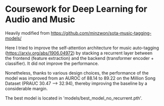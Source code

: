 # Coursework for Deep Learning for Audio and Music

Heavily modified from https://github.com/minzwon/sota-music-tagging-models/ 

Here I tried to improve the self-attention architecture for music auto-tagging (https://arxiv.org/abs/1906.04972) by stacking a recurrent layer between the frontend (feature extraction) and the backend (transformer encoder + classifier). It did not improve the performance.

Nonetheless, thanks to various design choices, the performance of the model was improved from an AUROC of 88.14 to 89.22 on the Million Song Dataset (PRAUC 30.47 --> 32.94), thereby improving the baseline by a considerable margin.


The best model is located in 'models/best_model_no_recurrent.pth'.
